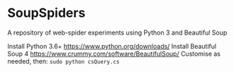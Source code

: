 # SoupSpiders
A repository of web-spider experiments using Python 3 and Beautiful Soup

Install Python 3.6+ https://www.python.org/downloads/
Install Beautiful Soup 4 https://www.crummy.com/software/BeautifulSoup/
Customise as needed, then:
`sudo python csQuery.cs`
